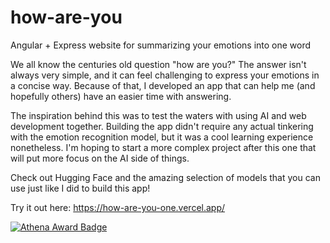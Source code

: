 # how-are-you

Angular + Express website for summarizing your emotions into one word

We all know the centuries old question "how are you?" The answer isn't always very simple, and it can feel challenging to express your emotions in a concise way. Because of that, I developed an app that can help me (and hopefully others) have an easier time with answering.

The inspiration behind this was to test the waters with using AI and web development together. Building the app didn't require any actual tinkering with the emotion recognition model, but it was a cool learning experience nonetheless. I'm hoping to start a more complex project after this one that will put more focus on the AI side of things.

Check out Hugging Face and the amazing selection of models that you can use just like I did to build this app!

Try it out here: https://how-are-you-one.vercel.app/

[![Athena Award Badge](https://img.shields.io/endpoint?url=https%3A%2F%2Faward.athena.hackclub.com%2Fapi%2Fbadge)](https://award.athena.hackclub.com?utm_source=readme)
